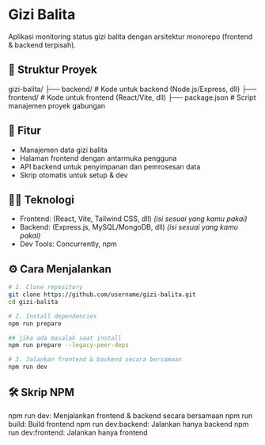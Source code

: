 # Gizi Balita

Aplikasi monitoring status gizi balita dengan arsitektur monorepo (frontend & backend terpisah).

## 📁 Struktur Proyek

gizi-balita/
├── backend/ # Kode untuk backend (Node.js/Express, dll)
├── frontend/ # Kode untuk frontend (React/Vite, dll)
├── package.json # Script manajemen proyek gabungan

## 🚀 Fitur

- Manajemen data gizi balita
- Halaman frontend dengan antarmuka pengguna
- API backend untuk penyimpanan dan pemrosesan data
- Skrip otomatis untuk setup & dev

## 🧑‍💻 Teknologi

- Frontend: (React, Vite, Tailwind CSS, dll) _(isi sesuai yang kamu pakai)_
- Backend: (Express.js, MySQL/MongoDB, dll) _(isi sesuai yang kamu pakai)_
- Dev Tools: Concurrently, npm

## ⚙️ Cara Menjalankan

```bash
# 1. Clone repository
git clone https://github.com/username/gizi-balita.git
cd gizi-balita

# 2. Install dependencies
npm run prepare

## jika ada masalah saat install
npm run prepare --legacy-peer-deps

# 3. Jalankan frontend & backend secara bersamaan
npm run dev
```

## 🛠 Skrip NPM

npm run dev: Menjalankan frontend & backend secara bersamaan
npm run build: Build frontend
npm run dev:backend: Jalankan hanya backend
npm run dev:frontend: Jalankan hanya frontend

